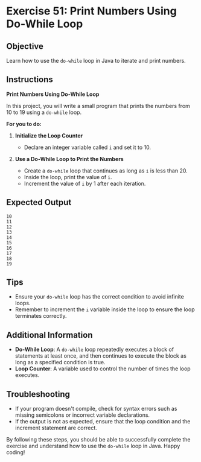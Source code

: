 # Exercise 51: Print Numbers Using Do-While Loop

## Objective
Learn how to use the `do-while` loop in Java to iterate and print numbers.

## Instructions

**Print Numbers Using Do-While Loop**

In this project, you will write a small program that prints the numbers from 10 to 19 using a `do-while` loop.

**For you to do:**

1. **Initialize the Loop Counter**
    - Declare an integer variable called `i` and set it to 10.

2. **Use a Do-While Loop to Print the Numbers**
    - Create a `do-while` loop that continues as long as `i` is less than 20.
    - Inside the loop, print the value of `i`.
    - Increment the value of `i` by 1 after each iteration.

## Expected Output
```
10
11
12
13
14
15
16
17
18
19
```

## Tips
- Ensure your `do-while` loop has the correct condition to avoid infinite loops.
- Remember to increment the `i` variable inside the loop to ensure the loop terminates correctly.

## Additional Information
- **Do-While Loop**: A `do-while` loop repeatedly executes a block of statements at least once, and then continues to execute the block as long as a specified condition is true.
- **Loop Counter**: A variable used to control the number of times the loop executes.

## Troubleshooting
- If your program doesn't compile, check for syntax errors such as missing semicolons or incorrect variable declarations.
- If the output is not as expected, ensure that the loop condition and the increment statement are correct.

By following these steps, you should be able to successfully complete the exercise and understand how to use the `do-while` loop in Java. Happy coding!

